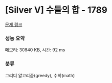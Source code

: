 # [Silver V] 수들의 합 - 1789 

[문제 링크](https://www.acmicpc.net/problem/1789) 

### 성능 요약

메모리: 30840 KB, 시간: 92 ms

### 분류

그리디 알고리즘(greedy), 수학(math)

